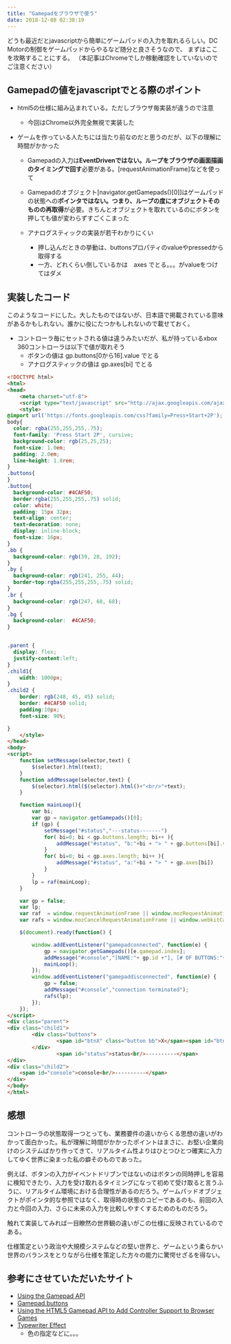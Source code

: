 ```yaml
---
title: "Gamepadをブラウザで使う"
date: 2018-12-08 02:38:19
---
```


どうも最近だとjavascriptから簡単にゲームパッドの入力を取れるらしい。DC Motorの制御をゲームパッドからやるなど随分と良さそうなので、
まずはここを攻略することにする。
 （本記事はChromeでしか稼動確認をしていないのでご注意ください）

## Gamepadの値をjavascriptでとる際のポイント

- html5の仕様に組み込まれている。ただしブラウザ毎実装が違うので注意
  - 今回はChrome以外完全無視で実装した

- ゲームを作っている人たちには当たり前なのだと思うのだが、以下の理解に時間がかかった
  - Gamepadの入力は**EventDrivenではない。ループをブラウザの画面描画のタイミングで回す**必要がある。[requestAnimationFrame]などを使って
  
  - Gamepadのオブジェクト[navigator.getGamepads()[0]]はゲームパッドの状態への**ポインタではない。つまり、ループの度にオブジェクトそのものの再取得**が必要。きちんとオブジェクトを取れているのにボタンを押しても値が変わらずすごくこまった
  - アナログスティックの実装が若干わかりにくい
    - 押し込んだときの挙動は、buttonsプロパティのvalueやpressedから取得する
    - 一方、どれくらい倒しているかは　axes でとる。。。がvalueをつけてはダメ

## 実装したコード

このようなコードにした。大したものではないが、日本語で掲載されている意味があるかもしれない。誰かに役にたつかもしれないので載せておく。

- コントローラ毎にセットされる値は違うみたいだが、私が持っているxbox 360コントローラは以下で値が取れそう
  - ボタンの値は gp.buttons[0から16].value でとる
  - アナログスティックの値は gp.axes[bi] でとる

```html
<!DOCTYPE html>
<html>
<head>
    <meta charset="utf-8">
    <script type="text/javascript" src="http://ajax.googleapis.com/ajax/libs/jquery/2.1.0/jquery.min.js"></script>
    <style>
@import url('https://fonts.googleapis.com/css?family=Press+Start+2P');
body{
  color: rgba(255,255,255,.75);
  font-family: 'Press Start 2P', cursive;
  background-color: rgb(25,25,25);
  font-size: 1.0em;
  padding: 2.0em;
  line-height: 1.8rem;
}
.buttons{
}
.button{
  background-color: #4CAF50;
  border:rgba(255,255,255,.75) solid;
  color: white;
  padding: 15px 32px;
  text-align: center;
  text-decoration: none;
  display: inline-block;
  font-size: 16px;
}
.bb {
  background-color: rgb(39, 28, 192); 
}
.by {
  background-color: rgb(241, 255, 44); 
  border-top:rgba(255,255,255,.75) solid;
}
.br {
  background-color: rgb(247, 68, 68); 
}
.bg {
  background-color:  #4CAF50;
}


.parent {
  display: flex;
  justify-content:left;
}
.child1{
    width: 1000px;
}
.child2 {
    border: rgb(248, 45, 45) solid;
    border: #4CAF50 solid;
    padding:10px;
    font-size: 90%;

}
    </style>
</head>
<body>
<script>
    function setMessage(selector,text) {
        $(selector).html(text);
    }
    function addMessage(selector,text) {
        $(selector).html($(selector).html()+"<br/>"+text);
    }

    function mainLoop(){
        var bi;
        var gp = navigator.getGamepads()[0];
        if (gp) {
            setMessage("#status","---status-------")
            for( bi=0; bi < gp.buttons.length; bi++ ){
                addMessage("#status", "b:"+bi + "> " + gp.buttons[bi].value + ":" + gp.buttons[bi].pressed)
            }
            for( bi=0; bi < gp.axes.length; bi++ ){
                addMessage("#status", "a:"+bi + "> " + gp.axes[bi])
            }
        }
        lp = raf(mainLoop);
    }

    var gp = false;
    var lp;
    var raf  = window.requestAnimationFrame || window.mozRequestAnimationFrame || window.webkitRequestAnimationFrame || window.msRequestAnimationFrame;
    var rafs = window.mozCancelRequestAnimationFrame || window.webkitCancelRequestAnimationFrame || window.cancelRequestAnimationFrame;

    $(document).ready(function() {

        window.addEventListener("gamepadconnected", function(e) {
            gp = navigator.getGamepads()[e.gamepad.index];
            addMessage("#console","[NAME:"+ gp.id +"], [# OF BUTTONS:"+gp.buttons.length+"], [# OF AXES:"+gp.axes.length+"]");
            mainLoop();
        });
        window.addEventListener("gamepaddisconnected", function(e) {
            gp = false;
            addMessage("#console","connection terminated");
            rafs(lp);
        });
    });
</script>
<div class="parent">
<div class="child1">
        <div class="buttons">
                <span id="btnX" class="button bb">X</span><span id="btnX" class="button by">Y</span><span id="btnX" class="button br">A</span><span id="btnX" class="button bg">B</span>
        </div>
                <span id="status">status<br/>----------</span>
</div>
<div class="child2">
    <span id="console">console<br/>----------</span>
</div>
</body>
</html>
```

## 感想

コントローラの状態取得一つとっても、業務要件の違いからくる思想の違いがわかって面白かった。私が理解に時間がかかったポイントはまさに、お堅い企業向けのシステムばかり作ってきて、リアルタイム性よりはひとつひとつ確実に入力してゆく世界に染まった私の癖そのものであった。

例えば、ボタンの入力がイベントドリブンではないのはボタンの同時押しを容易に検知できたり、入力を受け取れるタイミングになって初めて受け取ると言うふうに、リアルタイム環境における合理性があるのだろう。ゲームパッドオブジェクトがポインタ的な参照ではなく、取得時の状態のコピーであるのも、前回の入力と今回の入力、さらに未来の入力を比較しやすくするためのものだろう。

触れて実装してみれば一目瞭然の世界観の違いがこの仕様に反映されているのである。

仕様策定という政治や大規模システムなどの堅い世界と、ゲームという柔らかい世界のバランスをとりながら仕様を策定した方々の能力に驚愕せざるを得ない。

## 参考にさせていただいたサイト

- [Using the Gamepad API](https://developer.mozilla.org/en-US/docs/Web/API/Gamepad_API/Using_the_Gamepad_API)
- [Gamepad.buttons](https://developer.mozilla.org/en-US/docs/Web/API/Gamepad/buttons)
- [Using the HTML5 Gamepad API to Add Controller Support to Browser Games](https://gamedevelopment.tutsplus.com/tutorials/using-the-html5-gamepad-api-to-add-controller-support-to-browser-games--cms-21345)
- [Typewriter Effect](https://css-tricks.com/snippets/css/typewriter-effect/)
  - 色の指定などに。。。
